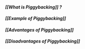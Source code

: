#### *[[What is Piggybacking]] ?*

#### *[[Example of Piggybacking]]*

#### *[[Advantages of Piggybacking]]*

#### *[[Disadvantages of Piggybacking]]*
